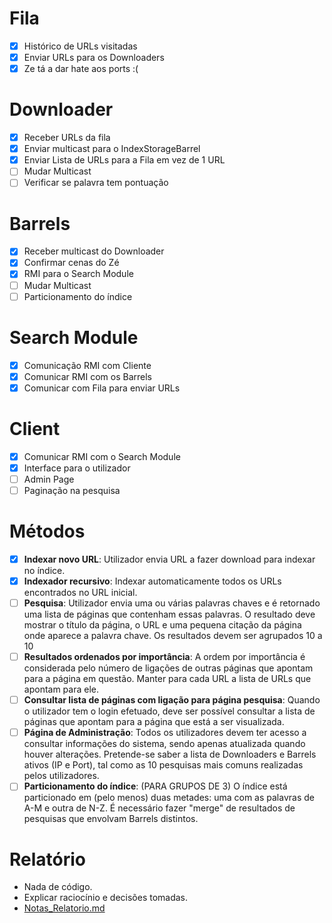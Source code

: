 # Fila

- [x] Histórico de URLs visitadas
- [x] Enviar URLs para os Downloaders
- [x] Ze tá a dar hate aos ports :(

# Downloader

- [x] Receber URLs da fila
- [x] Enviar multicast para o IndexStorageBarrel
- [x] Enviar Lista de URLs para a Fila em vez de 1 URL
- [ ] Mudar Multicast
- [ ] Verificar se palavra tem pontuação

# Barrels

- [x] Receber multicast do Downloader
- [x] Confirmar cenas do Zé
- [x] RMI para o Search Module
- [ ] Mudar Multicast
- [ ] Particionamento do índice

# Search Module

- [x] Comunicação RMI com Cliente
- [x] Comunicar RMI com os Barrels
- [x] Comunicar com Fila para enviar URLs

# Client

- [x] Comunicar RMI com o Search Module
- [x] Interface para o utilizador
- [ ] Admin Page
- [ ] Paginação na pesquisa

# Métodos

- [x] **Indexar novo URL**: Utilizador envia URL a fazer download para indexar no índice.
- [x] **Indexador recursivo**: Indexar automaticamente todos os URLs encontrados no URL inicial.
- [ ] **Pesquisa**: Utilizador envia uma ou várias palavras chaves e é retornado uma lista de páginas que contenham essas palavras. O resultado deve mostrar o título da página, o URL e uma pequena citação da página onde aparece a palavra chave. Os resultados devem ser agrupados 10 a 10
- [ ] **Resultados ordenados por importância**: A ordem por importância é considerada pelo número de ligações de outras páginas que apontam para a página em questão. Manter para cada URL a lista de URLs que apontam para ele.
- [ ] **Consultar lista de páginas com ligação para página pesquisa**: Quando o utilizador tem o login efetuado, deve ser possível consultar a lista de páginas que apontam para a página que está a ser visualizada.
- [ ] **Página de Administração**: Todos os utilizadores devem ter acesso a consultar informações do sistema, sendo apenas atualizada quando houver alterações. Pretende-se saber a lista de Downloaders e Barrels ativos (IP e Port), tal como as 10 pesquisas mais comuns realizadas pelos utilizadores.
- [ ] **Particionamento do índice**: (PARA GRUPOS DE 3) O índice está particionado em (pelo menos) duas metades: uma com as palavras de A-M e outra de N-Z. É necessário fazer "merge" de resultados de pesquisas que envolvam Barrels distintos.

# Relatório

- Nada de código.
- Explicar raciocínio e decisões tomadas.
- [Notas_Relatorio.md](Notas_Relatorio.md)

